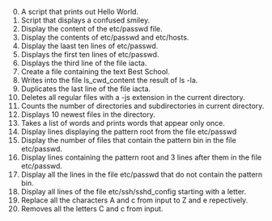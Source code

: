 0. A script that prints out Hello World.
1. Script that displays a confused smiley.
2. Display the content of the etc/passwd file.
3. Display the contents of etc/passwd and etc/hosts.
4. Display the laast ten lines of etc/passwd.
5. Displays the first ten lines of etc/passwd.
6. Displays the third line of the file iacta.
7. Create a file containing the text Best School.
8. Writes into  the file ls_cwd_content the result of ls -la.
9. Duplicates the last line of the file iacta.
10. Deletes all regular files with a -js extension in the current directory.
11. Counts the number of directories and subdirectories in current directory.
12. Displays 10 newest files in the directory.
13. Takes a list of words and prints words that appear only once.
14. Display lines displaying the pattern root from the file etc/passwd
15. Display the number of files that contain the pattern bin in the file etc/passwd.
16. Display lines containing the pattern root and 3 lines after them in the file etc/passwd.
17. Display all the lines in the file etc/passwd that do not contain the pattern bin.
18. Display all lines of the file etc/ssh/sshd_config starting with a letter.
19. Replace all the characters A and c from input to Z and e repectively.
20. Removes all the letters C and c from input.
